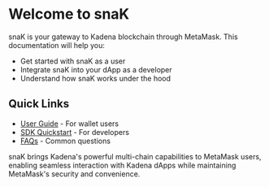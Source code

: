 # Welcome to snaK

snaK is your gateway to Kadena blockchain through MetaMask. This documentation will help you:

- Get started with snaK as a user
- Integrate snaK into your dApp as a developer
- Understand how snaK works under the hood

## Quick Links

- [User Guide](user-guide/index.md) - For wallet users
- [SDK Quickstart](dev-kickstart.md) - For developers
- [FAQs](./faqs.md) - Common questions

snaK brings Kadena's powerful multi-chain capabilities to MetaMask users, enabling seamless interaction with Kadena dApps while maintaining MetaMask's security and convenience.
